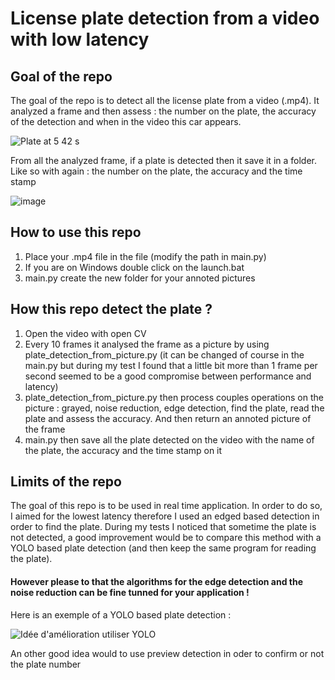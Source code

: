 # License plate detection from a video with low latency

## Goal of the repo
The goal of the repo is to detect all the license plate from a video (.mp4). It analyzed a frame and then assess : the number on the plate, the accuracy of the detection and when in the video this car appears. 

![Plate at 5 42 s](https://github.com/user-attachments/assets/0b96dd0a-dab3-4790-b8db-b35bd1aabb96)

From all the analyzed frame, if a plate is detected then it save it in a folder. Like so with again : the number on the plate, the accuracy and the time stamp

![image](https://github.com/user-attachments/assets/b875f4f3-23ca-4abc-89d8-d52dc2b34f0d)


## How to use this repo 
1. Place your .mp4 file in the file (modify the path in main.py)
2. If you are on Windows double click on the launch.bat
3. main.py create the new folder for your annoted pictures

## How this repo detect the plate ? 
1. Open the video with open CV
2. Every 10 frames it analysed the frame as a picture by using plate_detection_from_picture.py (it can be changed of course in the main.py but during my test I found that a little bit more than 1 frame per second seemed to be a good compromise between performance and latency)
3. plate_detection_from_picture.py then process couples operations on the picture : grayed, noise reduction, edge detection, find the plate, read the plate and assess the accuracy. And then return an annoted picture of the frame
5. main.py then save all the plate detected on the video with the name of the plate, the accuracy and the time stamp on it 

## Limits of the repo
The goal of this repo is to be used in real time application. In order to do so, I aimed for the lowest latency therefore I used an edged based detection in order to find the plate. During my tests I noticed that sometime the plate is not detected, a good improvement would be to compare this method with a YOLO based plate detection (and then keep the same program for reading the plate). 
#### However please to that the algorithms for the edge detection and the noise reduction can be fine tunned for your application !

Here is an exemple of a YOLO based plate detection : 

![Idée d'amélioration utiliser YOLO](https://github.com/user-attachments/assets/6003d4cb-4465-4783-802c-20b8f42784b3)

An other good idea would to use preview detection in oder to confirm or not the plate number
